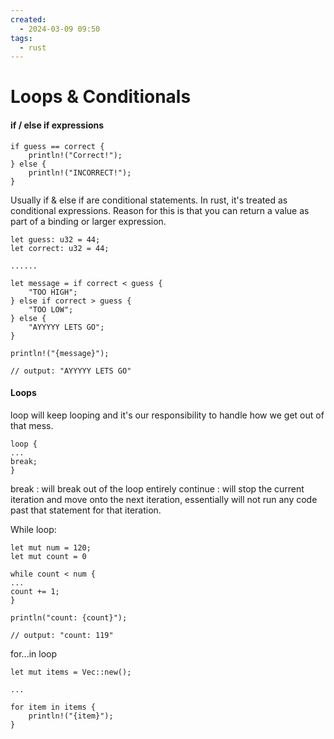 ```yaml
---
created:
  - 2024-03-09 09:50
tags:
  - rust
---
```

# Loops & Conditionals

#### if / else if expressions
```
if guess == correct {
	println!("Correct!");
} else {
	println!("INCORRECT!");
}
```

Usually if & else if are conditional statements.  In rust, it's treated as conditional expressions.  Reason for this is that you can return a value as part of a binding or larger expression.

```
let guess: u32 = 44;
let correct: u32 = 44;

......

let message = if correct < guess {
	"TOO HIGH";
} else if correct > guess {
	"TOO LOW";
} else {
	"AYYYYY LETS GO";
}

println!("{message}");

// output: "AYYYYY LETS GO"

```

#### Loops
loop will keep looping and it's our responsibility to handle how we get out of that mess.
```
loop {
...
break;
}
```

break : will break out of the loop entirely
continue : will stop the current iteration and move onto the next iteration, essentially will not run any code past that statement for that iteration.

While loop:
```
let mut num = 120;
let mut count = 0

while count < num {
...
count += 1;
}

println("count: {count}");

// output: "count: 119"
```

for...in loop
```
let mut items = Vec::new();

...

for item in items {
	println!("{item}");
}
```
